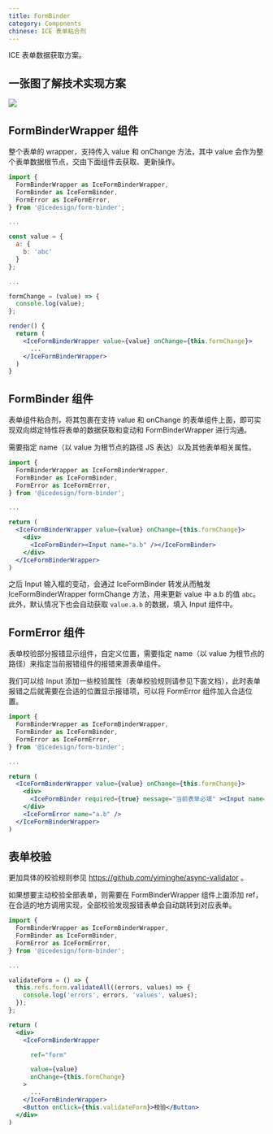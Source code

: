 ```yaml
---
title: FormBinder
category: Components
chinese: ICE 表单粘合剂
---
```


ICE 表单数据获取方案。

## 一张图了解技术实现方案

![](https://img.alicdn.com/tfs/TB14a7ghhTI8KJjSspiXXbM4FXa-1742-1276.jpg)

## FormBinderWrapper 组件

整个表单的 wrapper，支持传入 value 和 onChange 方法，其中 value 会作为整个表单数据根节点，交由下面组件去获取、更新操作。

```jsx
import {
  FormBinderWrapper as IceFormBinderWrapper,
  FormBinder as IceFormBinder,
  FormError as IceFormError,
} from '@icedesign/form-binder';

...

const value = {
  a: {
    b: 'abc'
  }
};

...

formChange = (value) => {
  console.log(value);
};

render() {
  return (
    <IceFormBinderWrapper value={value} onChange={this.formChange}>
      ...
    </IceFormBinderWrapper>
  )
}
```

## FormBinder 组件

表单组件粘合剂，将其包裹在支持 value 和 onChange 的表单组件上面，即可实现双向绑定特性将表单的数据获取和变动和 FormBinderWrapper 进行沟通。

需要指定 name（以 value 为根节点的路径 JS 表达）以及其他表单相关属性。

```jsx
import {
  FormBinderWrapper as IceFormBinderWrapper,
  FormBinder as IceFormBinder,
  FormError as IceFormError,
} from '@icedesign/form-binder';

...

return (
  <IceFormBinderWrapper value={value} onChange={this.formChange}>
    <div>
      <IceFormBinder><Input name="a.b" /></IceFormBinder>
    </div>
  </IceFormBinderWrapper>
)
```

之后 Input 输入框的变动，会通过 IceFormBinder 转发从而触发 IceFormBinderWrapper formChange 方法，用来更新 value 中 a.b 的值 `abc`。此外，默认情况下也会自动获取 `value.a.b` 的数据，填入 Input 组件中。

## FormError 组件

表单校验部分报错显示组件，自定义位置，需要指定 name（以 value 为根节点的路径）来指定当前报错组件的报错来源表单组件。

我们可以给 Input 添加一些校验属性（表单校验规则请参见下面文档），此时表单报错之后就需要在合适的位置显示报错项，可以将 FormError 组件加入合适位置。

```jsx
import {
  FormBinderWrapper as IceFormBinderWrapper,
  FormBinder as IceFormBinder,
  FormError as IceFormError,
} from '@icedesign/form-binder';

...

return (
  <IceFormBinderWrapper value={value} onChange={this.formChange}>
    <div>
      <IceFormBinder required={true} message="当前表单必填" ><Input name="a.b" /></IceFormBinder>
    </div>
    <IceFormError name="a.b" />
  </IceFormBinderWrapper>
)
```

## 表单校验

更加具体的校验规则参见 https://github.com/yiminghe/async-validator 。

如果想要主动校验全部表单，则需要在 FormBinderWrapper 组件上面添加 ref，在合适的地方调用实现，全部校验发现报错表单会自动跳转到对应表单。

```jsx
import {
  FormBinderWrapper as IceFormBinderWrapper,
  FormBinder as IceFormBinder,
  FormError as IceFormError,
} from '@icedesign/form-binder';

...

validateForm = () => {
  this.refs.form.validateAll((errors, values) => {
    console.log('errors', errors, 'values', values);
  });
};

return (
  <div>
    <IceFormBinderWrapper

      ref="form"

      value={value}
      onChange={this.formChange}
    >
      ...
    </IceFormBinderWrapper>
    <Button onClick={this.validateForm}>校验</Button>
  </div>
)
```
